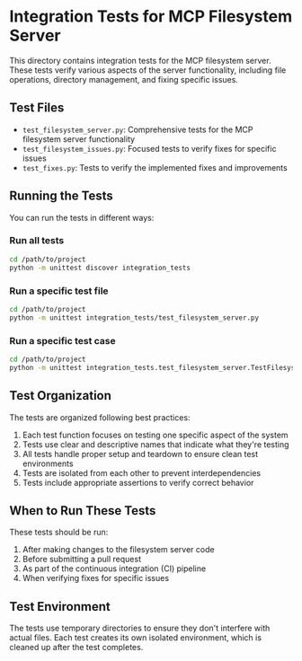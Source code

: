 # Integration Tests for MCP Filesystem Server

This directory contains integration tests for the MCP filesystem server. These tests verify various aspects of the server functionality, including file operations, directory management, and fixing specific issues.

## Test Files

- `test_filesystem_server.py`: Comprehensive tests for the MCP filesystem server functionality
- `test_filesystem_issues.py`: Focused tests to verify fixes for specific issues
- `test_fixes.py`: Tests to verify the implemented fixes and improvements

## Running the Tests

You can run the tests in different ways:

### Run all tests

```bash
cd /path/to/project
python -m unittest discover integration_tests
```

### Run a specific test file

```bash
cd /path/to/project
python -m unittest integration_tests/test_filesystem_server.py
```

### Run a specific test case

```bash
cd /path/to/project
python -m unittest integration_tests.test_filesystem_server.TestFilesystemMCPServer.test_delete_file
```

## Test Organization

The tests are organized following best practices:

1. Each test function focuses on testing one specific aspect of the system
2. Tests use clear and descriptive names that indicate what they're testing
3. All tests handle proper setup and teardown to ensure clean test environments
4. Tests are isolated from each other to prevent interdependencies
5. Tests include appropriate assertions to verify correct behavior

## When to Run These Tests

These tests should be run:

1. After making changes to the filesystem server code
2. Before submitting a pull request
3. As part of the continuous integration (CI) pipeline
4. When verifying fixes for specific issues

## Test Environment

The tests use temporary directories to ensure they don't interfere with actual files. Each test creates its own isolated environment, which is cleaned up after the test completes. 
